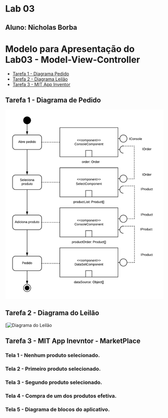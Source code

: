 # Lab 03
## Aluno: Nicholas Borba

# Modelo para Apresentação do Lab03 - Model-View-Controller
* [Tarefa 1 - Diagrama Pedido]()
* [Tarefa 2 - Diagrama Leilão]()
* [Tarefa 3 - MIT App Inventor]() 

## Tarefa 1 - Diagrama de Pedido

![Diagrama de Pedido](images/diagrama_pedido.png)

## Tarefa 2 - Diagrama do Leilão

[![Diagrama do Leilão](images/leilao.png)

## Tarefa 3 - MIT App Inevntor - MarketPlace

### Tela 1 - Nenhum produto selecionado.
### Tela 2 - Primeiro produto selecionado.
### Tela 3 - Segundo produto selecionado.
### Tela 4 - Compra de um dos produtos efetiva.
### Tela 5 - Diagrama de blocos do aplicativo.
